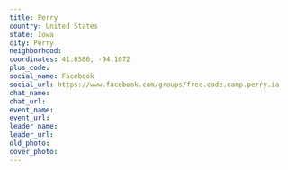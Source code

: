 ```yaml
---
title: Perry
country: United States
state: Iowa
city: Perry
neighborhood: 
coordinates: 41.8386, -94.1072
plus_code:
social_name: Facebook
social_url: https://www.facebook.com/groups/free.code.camp.perry.ia
chat_name:
chat_url:
event_name:
event_url:
leader_name:
leader_url:
old_photo: 
cover_photo:
---
```

